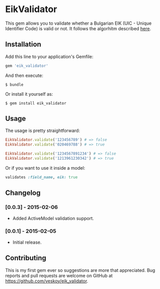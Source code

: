# EikValidator

This gem allows you to validate whether a Bulgarian EIK (UIC - Unique Identifier Code) is valid or not. It follows the algorhitm described [here](http://bulstat.registryagency.bg/Fr-about2.html#Structure).

## Installation

Add this line to your application's Gemfile:

```ruby
gem 'eik_validator'
```

And then execute:

    $ bundle

Or install it yourself as:

    $ gem install eik_validator

## Usage

The usage is pretty straightforward:
```ruby
EikValidator.validate('123456789') # => false
EikValidator.validate('020469788') # => true

EikValidator.validate('1234567891234') # => false
EikValidator.validate('1213961230342') # => true
```

Or if you want to use it inside a model:
```ruby
validates :field_name, eik: true
```

## Changelog

### [0.0.3] - 2015-02-06
- Added ActiveModel validation support.

### [0.0.1] - 2015-02-05
- Initial release.

## Contributing

This is my first gem ever so suggestions are more that appreciated.
Bug reports and pull requests are welcome on GitHub at https://github.com/veskoy/eik_validator.

